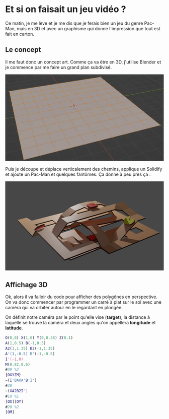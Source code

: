 # Et si on faisait un jeu vidéo ?

Ce matin, je me lève et je me dis que je ferais bien un jeu du genre Pac-Man,
mais en 3D et avec un graphisme qui donne l'impression que tout est fait en
carton.

## Le concept

Il me faut donc un concept art. Comme ça va être en 3D, j'utilise Blender et
je commence par me faire un grand plan subdivisé.

![Grand plan subdivisé](./concept-blender-1.webp)

Puis je découpe et déplace verticalement des chemins, applique un Solidify et ajoute
un Pac-Man et quelques fantômes. Ça donne à peu près ça :

![Concept](./concept-blender-2.webp)

## Affichage 3D

Ok, alors il va falloir du code pour afficher des polygônes en perspective.
On va donc commencer par programmer un carré à plat sur le sol avec une caméra qui va orbiter autour en le regardant en plongée.

On définit notre caméra par le point qu'elle vise (__target__),
la distance à laquelle se trouve la caméra et deux angles qu'on appellera
__longitude__ et __latitude__.

```g
O(0,0) X(1,0) Y(0,0.38) Z(0,1)
A(1,0.5) B(-1,0.5)
A2(1,1.35) B2(-1,1.35)
A'(1,-0.5) B'(-1,-0.5)
I'(-1,0)
M(0.82,0.6)
#39 %2
{OXYZM}
~(I'BAXA'B'I')
#30
~(XA2B2I')
#10 %1
[OX][OY]
#20 %2
[OM]
```
